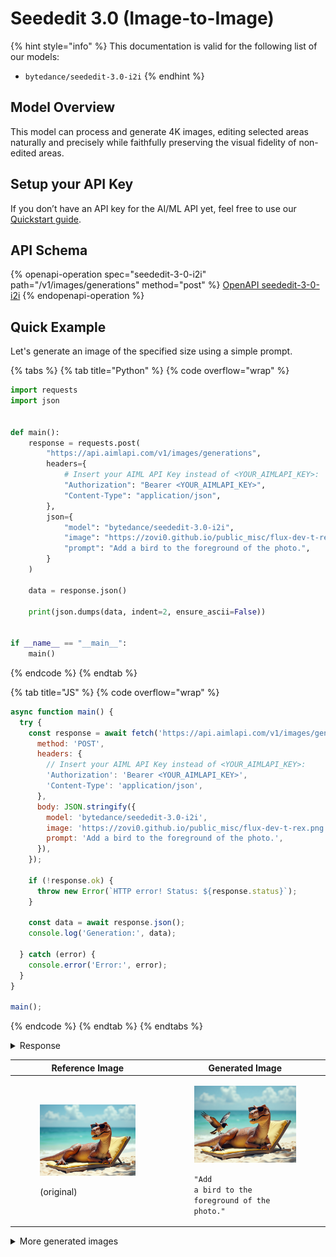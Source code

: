 # Seededit 3.0 (Image-to-Image)

{% hint style="info" %}
This documentation is valid for the following list of our models:

* `bytedance/seededit-3.0-i2i`
{% endhint %}

## Model Overview

This model can process and generate 4K images, editing selected areas naturally and precisely while faithfully preserving the visual fidelity of non-edited areas.

## Setup your API Key

If you don’t have an API key for the AI/ML API yet, feel free to use our [Quickstart guide](https://docs.aimlapi.com/quickstart/setting-up).

## API Schema

{% openapi-operation spec="seededit-3-0-i2i" path="/v1/images/generations" method="post" %}
[OpenAPI seededit-3-0-i2i](https://raw.githubusercontent.com/aimlapi/api-docs/refs/heads/main/docs/api-references/image-models/ByteDance/seededit-3.0-i2i.json)
{% endopenapi-operation %}

## Quick Example

Let's generate an image of the specified size using a simple prompt.

{% tabs %}
{% tab title="Python" %}
{% code overflow="wrap" %}
```python
import requests
import json


def main():
    response = requests.post(
        "https://api.aimlapi.com/v1/images/generations",
        headers={
            # Insert your AIML API Key instead of <YOUR_AIMLAPI_KEY>:
            "Authorization": "Bearer <YOUR_AIMLAPI_KEY>",
            "Content-Type": "application/json",
        },
        json={
            "model": "bytedance/seededit-3.0-i2i",
            "image": "https://zovi0.github.io/public_misc/flux-dev-t-rex.png",
            "prompt": "Add a bird to the foreground of the photo.",
        }
    )

    data = response.json()

    print(json.dumps(data, indent=2, ensure_ascii=False))


if __name__ == "__main__":
    main()
```
{% endcode %}
{% endtab %}

{% tab title="JS" %}
{% code overflow="wrap" %}
```javascript
async function main() {
  try {
    const response = await fetch('https://api.aimlapi.com/v1/images/generations', {
      method: 'POST',
      headers: {
        // Insert your AIML API Key instead of <YOUR_AIMLAPI_KEY>:
        'Authorization': 'Bearer <YOUR_AIMLAPI_KEY>',
        'Content-Type': 'application/json',
      },
      body: JSON.stringify({
        model: 'bytedance/seededit-3.0-i2i',
        image: 'https://zovi0.github.io/public_misc/flux-dev-t-rex.png',
        prompt: 'Add a bird to the foreground of the photo.',
      }),
    });

    if (!response.ok) {
      throw new Error(`HTTP error! Status: ${response.status}`);
    }

    const data = await response.json();
    console.log('Generation:', data);

  } catch (error) {
    console.error('Error:', error);
  }
}

main();
```
{% endcode %}
{% endtab %}
{% endtabs %}

<details>

<summary>Response</summary>

{% code overflow="wrap" %}
```json5
{
  "created": 1754408583,
  "data": [
    {
      "url": "https://ark-content-generation-v2-ap-southeast-1.tos-ap-southeast-1.volces.com/seededit-3-0-i2i/0217544085757151f54867e2807e9e62dfa0a3e2d06531a7ce49c.jpeg?X-Tos-Algorithm=TOS4-HMAC-SHA256&X-Tos-Credential=AKLTYWJkZTExNjA1ZDUyNDc3YzhjNTM5OGIyNjBhNDcyOTQ%2F20250805%2Fap-southeast-1%2Ftos%2Frequest&X-Tos-Date=20250805T154303Z&X-Tos-Expires=86400&X-Tos-Signature=e37babdb426ccd6e36f96a019145af3ea8a6e5cb21f3761d8aa3eae32b24d738&X-Tos-SignedHeaders=host"
    }
  ]
}
```
{% endcode %}

</details>

| Reference Image                                                                                                                      | Generated Image                                                                                                                                                                                                            |
| ------------------------------------------------------------------------------------------------------------------------------------ | -------------------------------------------------------------------------------------------------------------------------------------------------------------------------------------------------------------------------- |
| <div><figure><img src="../../../.gitbook/assets/flux-dev-t-rex.png" alt=""><figcaption><p>(original)</p></figcaption></figure></div> | <div><figure><img src="../../../.gitbook/assets/0217544093775394225d7fbf52e6d4163826afb0078a23d9f0ef9.jpg" alt=""><figcaption><p><code>"Add a bird to the foreground of the photo."</code></p></figcaption></figure></div> |

<details>

<summary>More generated images</summary>

| <div><figure><img src="../../../.gitbook/assets/0217544095136411f54867e2807e9e62dfa0a3e2d06531af9c13d.jpg" alt=""><figcaption><p><code>"Add a crown to the T-rex's head."</code></p></figcaption></figure></div>                                                                                                                                                                   | <div><figure><img src="../../../.gitbook/assets/0217544646651366d76cd7acfd572da46abbcedd46e0f23b280e2.jpg" alt=""><figcaption><p><code>"Add a couple of silver wings"</code></p></figcaption></figure></div>                                                                                                                             |
| ---------------------------------------------------------------------------------------------------------------------------------------------------------------------------------------------------------------------------------------------------------------------------------------------------------------------------------------------------------------------------------- | ---------------------------------------------------------------------------------------------------------------------------------------------------------------------------------------------------------------------------------------------------------------------------------------------------------------------------------------- |
| <div><figure><img src="../../../.gitbook/assets/0217544649506046d76cd7acfd572da46abbcedd46e0f23e52b51.jpg" alt=""><figcaption><p><code>"Remove the dinosaur. Place a book and a bouquet of wildflowers in blue and pink tones on the lounge chair. Let a light foamy surf gently wash the bottom of the chair. Don't change anything else."</code></p></figcaption></figure></div> | <div><figure><img src="../../../.gitbook/assets/0217544652410221b9856d510eb90951bba42702ad03c2f94ae0e.jpg" alt=""><figcaption><p><code>"Make the dinosaur sit on a lounge chair with its back to the camera, looking toward the water. The setting sun has almost disappeared below the horizon."</code></p></figcaption></figure></div> |

</details>
